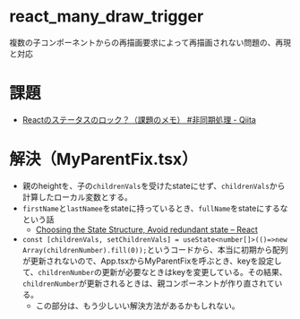 # react_many_draw_trigger
複数の子コンポーネントからの再描画要求によって再描画されない問題の、再現と対応

# 課題
- [Reactのステータスのロック？（課題のメモ） #非同期処理 - Qiita](https://qiita.com/yo16/items/e96814ce2154abad937c)

# 解決（MyParentFix.tsx）
- 親のheightを、子の`childrenVals`を受けたstateにせず、`childrenVals`から計算したローカル変数とする。
- `firstName`と`lastNamee`をstateに持っているとき、`fullName`をstateにするなという話
    - [Choosing the State Structure, Avoid redundant state – React](https://react.dev/learn/choosing-the-state-structure#avoid-redundant-state)
- `const [childrenVals, setChildrenVals] = useState<number[]>(()=>new Array(childrenNumber).fill(0));`というコードから、本当に初期から配列が更新されないので、App.tsxからMyParentFixを呼ぶとき、keyを設定して、`childrenNumber`の更新が必要なときはkeyを変更している。その結果、`childrenNumber`が更新されるときは、親コンポーネントが作り直されている。
    - この部分は、もう少しいい解決方法があるかもしれない。
